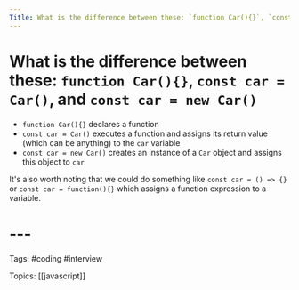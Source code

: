 ```yaml
---
Title: What is the difference between these: `function Car(){}`, `const car = Car()`, and `const car = new Car()`
---
```


# What is the difference between these: `function Car(){}`, `const car = Car()`, and `const car = new Car()`

-   `function Car(){}` declares a function
-   `const car = Car()` executes a function and assigns its return value (which can be anything) to the `car` variable
-   `const car = new Car()` creates an instance of a `Car` object and assigns this object to `car`

It's also worth noting that we could do something like `const car = () => {}` or `const car = function(){}` which assigns a function expression to a variable.
# ---

Tags: #coding #interview

Topics: [[javascript]] 

